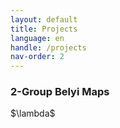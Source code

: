 ```yaml
---
layout: default
title: Projects
language: en
handle: /projects
nav-order: 2
---
```


<h3>2-Group Belyi Maps</h3>
$\lambda$
